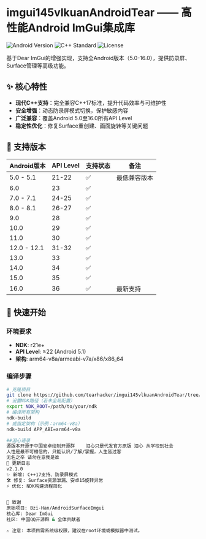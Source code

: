 # imgui145vlkuanAndroidTear —— 高性能Android ImGui集成库

![Android Version](https://img.shields.io/badge/Android-5.0%20to%2016.0-brightgreen) ![C++ Standard](https://img.shields.io/badge/C%2B%2B-17-blue) ![License](https://img.shields.io/badge/License-Open--Source-yellow)

基于Dear ImGui的增强实现，支持全Android版本（5.0-16.0），提供防录屏、Surface管理等高级功能。

## ✨ 核心特性
- **现代C++支持**：完全兼容C++17标准，提升代码效率与可维护性
- **安全增强**：动态防录屏模式切换，保护敏感内容
- **广泛兼容**：覆盖Android 5.0至16.0所有API Level
- **稳定性优化**：修复Surface重创建、画面旋转等关键问题

## 📱 支持版本
| Android版本       | API Level | 支持状态 | 备注               |
|-------------------|-----------|----------|--------------------|
| 5.0 - 5.1         | 21-22     | ✅        | 最低兼容版本       |
| 6.0              | 23        | ✅        |                    |
| 7.0 - 7.1        | 24-25     | ✅        |                    |
| 8.0 - 8.1        | 26-27     | ✅        |                    |
| 9.0              | 28        | ✅        |                    |
| 10.0             | 29        | ✅        |                    |
| 11.0             | 30        | ✅        |                    |
| 12.0 - 12.1      | 31-32     | ✅        |                    |
| 13.0             | 33        | ✅        |                    |
| 14.0             | 34        | ✅        |                    |
| 15.0             | 35        | ✅        |                    |
| 16.0             | 36        | ✅        | 最新支持           |

## 🚀 快速开始
### 环境要求
- **NDK**: r21e+
- **API Level**: ≥22 (Android 5.1)
- **架构**: arm64-v8a/armeabi-v7a/x86/x86_64

### 编译步骤
```bash
# 克隆项目
git clone https://github.com/tearhacker/imgui145vlkuanAndroidTear/tree/tear_imgui20
# 设置NDK路径（若未全局配置）
export NDK_ROOT=/path/to/your/ndk
# 编译所有架构
ndk-build
# 或指定架构（示例：arm64-v8a）
ndk-build APP_ABI=arm64-v8a

##泪心语录
源版本开源于中国安卓绘制开源群    泪心只是代发官方原版 泪心 从学校到社会
人性是最不可相信的，只能认识/了解/掌握，人生皆过客
无名之卒 请勿在意我是谁
📜 更新日志
v2.1.0
✨ 新增: C++17支持、防录屏模式
🛠 修复: Surface资源泄漏、安卓15旋转异常
⚡ 优化: NDK构建流程简化


🙏 致谢
原始项目: Bzi-Han/AndroidSurfaceImgui
核心库: Dear ImGui
社区: 中国QQ开源群 & 全体贡献者

⚠️ 注意: 本项目需系统级权限，建议在root环境或模拟器中测试。
